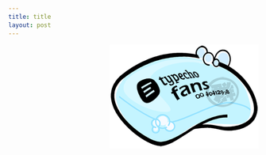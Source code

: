 ```yaml
---
title: title
layout: post
---
```


<img src='https://raw.githubusercontent.com/typecho-fans/typecho-fans.github.io/master/soapgroup.png' align="right" />
